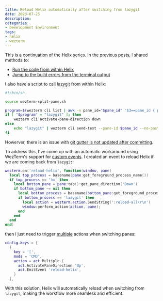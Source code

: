 ```yaml
---
title: Reload Helix automatically after switching from lazygit
date: 2023-07-25
description:
categories:
- Development Environment
tags:
- helix
- wezterm
---
```

This is a continuation of the Helix series.
In the previous posts, I shared methods to:

- [Run the code from within Helix](../14/run-code-in-helix)
- [Jump to the build errors from the terminal output](../21/jump-to-build-error-helix)

I also have a script to call [lazygit](https://github.com/jesseduffield/lazygit) from within Helix:

```sh
#!/bin/sh

source wezterm-split-pane.sh

program=$(wezterm cli list | awk -v pane_id="$pane_id" '$3==pane_id { print $6 }')
if [ "$program" = "lazygit" ]; then
    wezterm cli activate-pane-direction down
else
    echo "lazygit" | wezterm cli send-text --pane-id $pane_id --no-paste
fi
```

Howerver, there is an issue with [git gutter is not updated after committing](https://github.com/helix-editor/helix/issues/4994).

To address this, I've come up with an automatic workaround using WezTerm's support for [custom events](https://wezfurlong.org/wezterm/config/lua/wezterm/on.html#custom-events).
I created an event to reload Helix if we are coming back from `lazygit`:

```lua
wezterm.on('reload-helix', function(window, pane)
  local top_process = basename(pane:get_foreground_process_name())
  if top_process == 'hx' then
    local bottom_pane = pane:tab():get_pane_direction('Down')
    if bottom_pane ~= nil then
      local bottom_process = basename(bottom_pane:get_foreground_process_name())
      if bottom_process == 'lazygit' then
        local action = wezterm.action.SendString(':reload-all\r\n')
        window:perform_action(action, pane);
      end
    end
  end
end)
```

then I just need to trigger [multiple](https://wezfurlong.org/wezterm/config/lua/keyassignment/Multiple.html) actions when switching panes:

```lua
config.keys = {
  {
    key = '[',
    mods = 'CMD',
    action = act.Multiple {
      act.ActivatePaneDirection 'Up',
      act.EmitEvent 'reload-helix',
    }
  },
```

With this solution, Helix will automatically reload when switching from `lazygit`, making the workflow more seamless and efficient.